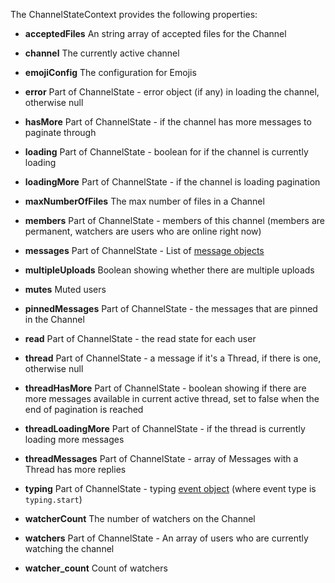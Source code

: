 The ChannelStateContext provides the following properties:

- **acceptedFiles** An string array of accepted files for the Channel

- **channel** The currently active channel

-  **emojiConfig** The configuration for Emojis

-  **error** Part of ChannelState - error object (if any) in loading the channel, otherwise null

-  **hasMore** Part of ChannelState - if the channel has more messages to paginate through

-  **loading** Part of ChannelState - boolean for if the channel is currently loading

-  **loadingMore** Part of ChannelState - if the channel is loading pagination

-  **maxNumberOfFiles** The max number of files in a Channel

-  **members** Part of ChannelState - members of this channel (members are permanent, watchers are users who are online right now)

-  **messages** Part of ChannelState - List of [message objects](https://getstream.io/chat/docs/javascript/message_format/?language=javascript)

-  **multipleUploads** Boolean showing whether there are multiple uploads

-  **mutes** Muted users

-  **pinnedMessages** Part of ChannelState - the messages that are pinned in the Channel

-  **read** Part of ChannelState - the read state for each user

-  **thread** Part of ChannelState - a message if it's a Thread, if there is one, otherwise null

-  **threadHasMore** Part of ChannelState - boolean showing if there are more messages available in current active thread, set to false when the end of pagination is reached

-  **threadLoadingMore** Part of ChannelState - if the thread is currently loading more messages

-  **threadMessages** Part of ChannelState - array of Messages with a Thread has more replies

-  **typing** Part of ChannelState - typing [event object](https://getstream.io/chat/docs/javascript/event_object/?language=javascript) (where event type is `typing.start`)

-  **watcherCount** The number of watchers on the Channel

-  **watchers** Part of ChannelState - An array of users who are currently watching the channel

-  **watcher_count** Count of watchers